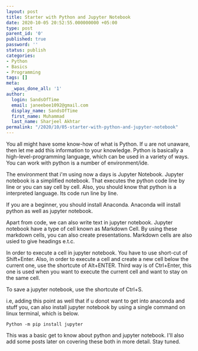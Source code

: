 ```yaml
---
layout: post
title: Starter with Python and Jupyter Notebook
date: 2020-10-05 20:52:55.000000000 +05:00
type: post
parent_id: '0'
published: true
password: ''
status: publish
categories:
- Python
- Basics
- Programming
tags: []
meta:
  _wpas_done_all: '1'
author:
  login: SandsOfTime
  email: janeebee1092@gmail.com
  display_name: SandsOfTime
  first_name: Muhammad
  last_name: Sharjeel Akhtar
permalink: "/2020/10/05-starter-with-python-and-jupyter-notebook"
---
```

You all might have some know-how of what is Python. If u are not unaware, then let me add this information to your knowledge. Python is basically a high-level-programming language, which can be used in a variety of ways. You can work with python is a number of environment/ide.

The environment that i'm using now a days is Jupyter Notebook. Jupyter notebook is a simplified notebook. That executes the python code line by line or you can say cell by cell. Also, you should know that python is a interpreted language. Its code run line by line.

If you are a beginner, you should install Anaconda. Anaconda will install python as well as jupyter notebook.

Apart from code, we can also write text in jupyter notebook. Jupyter notebook have a type of cell known as Markdown Cell. By using these markdown cells, you can also create presentations. Markdown cells are also usied to give headings e.t.c.

In order to execute a cell in jupyter notebook. You have to use short-cut of Shift+Enter. Also, in order to execute a cell and create a new cell below the current one, use the shortcute of Alt+ENTER. Third way is of Ctrl+Enter, this one is used when you want to execute the current cell and want to stay on the same cell.

To save a jupyter notebook, use the shortcute of Ctrl+S.

i.e, adding this point as well that if u donot want to get into anaconda and stuff you, can also install jupyter notebook by using a single command on linux terminal, which is below.

```
Python -m pip install jupyter
```

This was a basic get to know about python and jupyter notebook. I'll also add some posts later on covering these both in more detail. Stay tuned.
